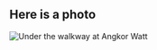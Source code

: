 ## Here is a photo

![Under the walkway at Angkor Watt](https://live.staticflickr.com/65535/54290991499_967ee5c033_h_d.jpg)